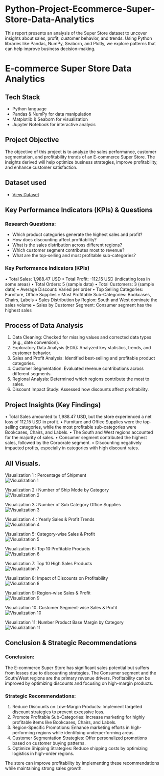 # Python-Project-Ecommerce-Super-Store-Data-Analytics
This report presents an analysis of the Super Store dataset to uncover insights about sales, profit, customer behavior, and trends. Using Python libraries like Pandas, NumPy, Seaborn, and Plotly, we explore patterns that can help improve business decision-making.

# E-commerce Super Store Data Analytics 
## Tech Stack
  - Python language 
  - Pandas & NumPy for data manipulation
  - Matplotlib & Seaborn for visualization
  -	Jupyter Notebook for interactive analysis

## Project Objective
The objective of this project is to analyze the sales performance, customer segmentation, and profitability trends of an E-commerce Super Store. The insights derived will help optimize business strategies, improve profitability, and enhance customer satisfaction.

## Dataset used
- <a href="https://github.com/satishrdudhat/Python-Project-Ecommerce-Super-Store-Data-Analytics/blob/main/SuperStoreOrders3.csv">View Dataset</a>

## Key Performance Indicators (KPIs) & Questions

  ### Research Questions: 

   - Which product categories generate the highest sales and profit?
   - How does discounting affect profitability?
   - What is the sales distribution across different regions?
   - Which customer segment contributes most to revenue?
   - What are the top-selling and most profitable sub-categories?

  ### Key Performance Indicators (KPIs) 

   •	Total Sales: 1,988.47 USD
   •	Total Profit: -112.15 USD (indicating loss in some areas)
   •	Total Orders: 5 (sample data)
   •	Total Customers: 3 (sample data)
   •	Average Discount: Varied per order
   •	Top Selling Categories: Furniture, Office Supplies
   •	Most Profitable Sub-Categories: Bookcases, Chairs, Labels
   •	Sales Distribution by Region: South and West dominate the sales volume
   •	Sales by Customer Segment: Consumer segment has the highest sales

## Process of Data Analysis

1.	Data Cleaning: Checked for missing values and corrected data types (e.g., date conversion).
2.	Exploratory Data Analysis (EDA): Analyzed key statistics, trends, and customer behavior.
3.	Sales and Profit Analysis: Identified best-selling and profitable product categories.
4.	Customer Segmentation: Evaluated revenue contributions across different segments.
5.	Regional Analysis: Determined which regions contribute the most to sales.
6.	Discount Impact Study: Assessed how discounts affect profitability.

## Project Insights (Key Findings)

•	Total Sales amounted to 1,988.47 USD, but the store experienced a net loss of 112.15 USD in profit.
•	Furniture and Office Supplies were the top-selling categories, while the most profitable sub-categories were Bookcases, Chairs, and Labels.
•	The South and West regions accounted for the majority of sales.
•	Consumer segment contributed the highest sales, followed by the Corporate segment.
•	Discounting negatively impacted profits, especially in categories with high discount rates.

## All Visuals.

Visualization 1 : Percentage of Shipment  <br>
![Visualization 1](https://github.com/user-attachments/assets/f2969aa5-a0d8-42db-83b1-63bce55a6cd8)

Visualization 2 : Number of Ship Mode by Category  <br>
![Visualization 2](https://github.com/user-attachments/assets/05c37122-2779-4dd1-88e7-5a21e165a09a)

Visualization 3 : Number of Sub Category Office Supplies  <br>
![Visualization 3](https://github.com/user-attachments/assets/aae16462-8643-45df-8ef9-d3539ffc2293)

Visualization 4 : Yearly Sales & Profit Trends  <br>
![Visualization 4](https://github.com/user-attachments/assets/d18828d3-f8cd-4658-bae8-9517068890f8)

Visualization 5: Category-wise Sales & Profit  <br>
![Visualization 5](https://github.com/user-attachments/assets/59dc9ea8-c6cc-4d57-a167-27d10d1a0b12)

Visualization 6: Top 10 Profitable Products  <br>
![Visualization 6](https://github.com/user-attachments/assets/0655f64d-fc31-4988-95a9-524547959303)

Visualization 7: Top 10 High Sales Products  <br>
![Visualization 7](https://github.com/user-attachments/assets/b1072201-746e-4e7e-80c0-fe4512952e38)

Visualization 8: Impact of Discounts on Profitability <br>
![Visualization 8](https://github.com/user-attachments/assets/39251d6d-1ed3-4b89-8d6a-fcde19281239)

Visualization 9: Region-wise Sales & Profit  <br>
![Visualization 9](https://github.com/user-attachments/assets/fa1e162c-a56f-4e64-a303-1eec6ae03df6)

Visualization 10: Customer Segment-wise Sales & Profit  <br>
![Visualization 10](https://github.com/user-attachments/assets/aa2fa3e0-cd77-498a-9967-4da8c87774eb)

Visualization 11: Number Product Base Margin by Category  <br>
![Visualization 11](https://github.com/user-attachments/assets/dafff531-b263-431c-92f8-74efa59ec7d3)

## Conclusion & Strategic Recommendations

### Conclusion:
The E-commerce Super Store has significant sales potential but suffers from losses due to discounting strategies. The Consumer segment and the South/West regions are the primary revenue drivers. Profitability can be improved by optimizing discounts and focusing on high-margin products.

### Strategic Recommendations:

1.	Reduce Discounts on Low-Margin Products: Implement targeted discount strategies to prevent excessive loss.
2.	Promote Profitable Sub-Categories: Increase marketing for highly profitable items like Bookcases, Chairs, and Labels.
3.	Region-Specific Promotions: Enhance marketing efforts in high-performing regions while identifying underperforming areas.
4.	Customer Segmentation Strategies: Offer personalized promotions based on customer buying patterns.
5.	Optimize Shipping Strategies: Reduce shipping costs by optimizing logistics in high-order regions.
   
The store can improve profitability by implementing these recommendations while maintaining strong sales growth.

